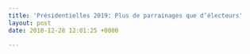 ```yaml
---
title: 'Présidentielles 2019: Plus de parrainages que d’électeurs'
layout: post
date: 2018-12-28 12:01:25 +0000

---
```

